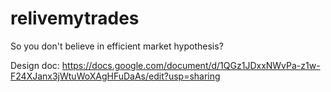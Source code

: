 # relivemytrades
So you don't believe in efficient market hypothesis?

Design doc: https://docs.google.com/document/d/1QGz1JDxxNWvPa-z1w-F24XJanx3jWtuWoXAgHFuDaAs/edit?usp=sharing
